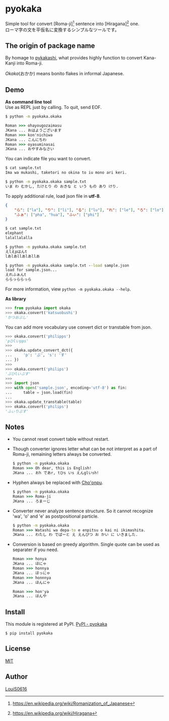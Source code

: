 pyokaka
===
Simple tool for convert [Roma-ji][^1] sentence into [Hiragana][^2] one.\
ローマ字の文を平仮名に変換するシンプルなツールです。

## The origin of package name

By homage to [pykakashi](https://pypi.org/project/pykakasi/), what provides highly function to convert Kana-Kanji into Roma-ji.

_Okaka_(おかか) means bonito flakes in informal Japanese.

[^1]: https://en.wikipedia.org/wiki/Romanization_of_Japanese
[^2]: https://en.wikipedia.org/wiki/Hiragana

## Demo

**As command line tool**\
Use as REPL just by calling. To quit, send EOF.
```cmd
$ python -m pyokaka.okaka

Roman >>> ohayougozaimasu
JKana ... おはようございます
Roman >>> kon'nichiwa
JKana ... こんにちわ
Roman >>> oyasuminasai
JKana ... おやすみなさい
```

You can indicate file you want to convert.
```cmd
$ cat sample.txt
Ima wa mukashi, taketori no okina to iu mono ari keri.

$ python -m pyokaka.okaka sample.txt
いま わ むかし, たけとり の おきな と いう もの あり けり.
```

To apply additional rule, load json file in **utf-8**.
```json:sample.json
{
    "ら": ["la"], "り": ["li"], "る": ["lu"], "れ": ["le"], "ろ": ["lo"],
    "ふぁ": ["pha", "hua"], "ふぃ": ["phi"]
}
```

```cmd
$ cat sample.txt
elephant
lalallalalla

$ python -m pyokaka.okaka sample.txt
えlえpはんt
lあlあllあlあllあ

$ python -m pyokaka.okaka sample.txt --load sample.json
load for sample.json...
えれふぁんt
ららっららっら
```

For more information, view `python -m pyokaka.okaka --help`.

**As library**
```python
>>> from pyokaka import okaka
>>> okaka.convert('katsuobushi')
'かつおぶし'
```

You can add more vocabulary use convert dict or transtable from json.
```python
>>> okaka.convert('philipps')
'pひlいpps'
>>>
>>> okaka.update_convert_dct({
...     'p': 'ぷ', 's': 'す'
... })
>>>
>>> okaka.convert('philips')
'ぷひlいぷす'
>>>
>>> import json
>>> with open('sample.json', encoding='utf-8') as fin:
...     table = json.load(fin)
...
>>> okaka.update_transtable(table)
>>> okaka.convert('philips')
'ふぃりぷす'
```

## Notes

- You cannot reset convert table without restart.
- Though converter ignores letter what can be not interpret as a part of Roma-ji, remaining letters always be converted.
    ```cmd
    $ python -m pyokaka.okaka
    Roman >>> Oh dear, this is English!
    JKana ... おh であr, tひs いs えんglいsh!
    ```

- Hyphen always be replaced with [Cho'onpu](https://en.wikipedia.org/wiki/Ch%C5%8Donpu).
    ```cmd
    $ python -m pyokaka.okaka
    Roman >>> Roma-ji
    JKana ... ろまーじ
    ```

- Converter never analyze sentence structure. So it cannot recognize 'wa', 'o' and 'e' as postpositional particle.
    ```cmd
    $ python -m pyokaka.okaka
    Roman >>> Watashi wa depa-to e enpitsu o kai ni ikimashita.
    JKana ... わたし わ でぱーと え えんぴつ お かい に いきました.
    ```

- Conversion is based on greedy algorithm. Single quote can be used as separater if you need.
    ```cmd
    Roman >>> honya
    JKana ... ほにゃ
    Roman >>> honnya
    JKana ... ほっにゃ
    Roman >>> honnnya
    JKana ... ほんにゃ

    Roman >>> hon'ya
    JKana ... ほんや
    ```

## Install

This module is registered at PyPI. [PyPI - pyokaka](https://pypi.org/project/pyokaka/)

```
$ pip install pyokaka
```

## License
[MIT](https://github.com/LouiS0616/brainbite/blob/master/LICENSE)

## Author
[LouiS0616](https://github.com/LouiS0616)